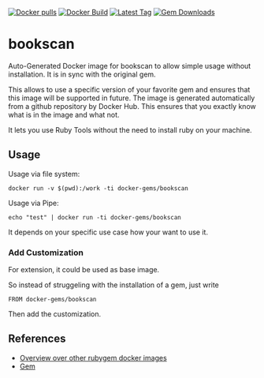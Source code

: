 [![Docker pulls](https://img.shields.io/docker/pulls/rubygem/bookscan.svg)](https://hub.docker.com/r/rubygem/bookscan/)
[![Docker Build](https://img.shields.io/docker/automated/rubygem/bookscan.svg)](https://hub.docker.com/r/rubygem/bookscan/)
[![Latest Tag](https://img.shields.io/github/tag/docker-rubygem/bookscan.svg)](https://hub.docker.com/r/rubygem/bookscan/)
[![Gem Downloads](https://img.shields.io/gem/dt/bookscan.svg)](https://rubygems.org/gems/bookscan/)
# bookscan

Auto-Generated Docker image for bookscan to allow simple usage without installation.
It is in sync with the original gem.

This allows to use a specific version of your favorite gem and ensures that this image will be supported in future.
The image is generated automatically from a github repository by Docker Hub.
This ensures that you exactly know what is in the image and what not.

It lets you use Ruby Tools without the need to install ruby on your machine.

## Usage

Usage via file system:

`docker run -v $(pwd):/work -ti docker-gems/bookscan`

Usage via Pipe:

`echo "test" | docker run -ti docker-gems/bookscan`

It depends on your specific use case how your want to use it.

### Add Customization

For extension, it could be used as base image.

So instead of struggeling with the installation of a gem, just write

`FROM docker-gems/bookscan`

Then add the customization.

## References

 - [Overview over other rubygem docker images](https://github.com/thinkbot/docker-rubygem)
 - [Gem](https://rubygems.org/gems/bookscan/)
